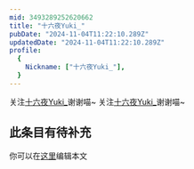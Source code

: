 ```yaml
---
mid: 3493289252620662
title: "十六夜Yuki_"
pubDate: "2024-11-04T11:22:10.289Z"
updatedDate: "2024-11-04T11:22:10.289Z"
profile:
  {
    Nickname: ["十六夜Yuki_"],
  }
---
```


关注[十六夜Yuki_](https://space.bilibili.com/3493289252620662)谢谢喵~ 关注[十六夜Yuki_](https://space.bilibili.com/3493289252620662)谢谢喵~

## 此条目有待补充
你可以在[这里](https://github.com/Yuhanawa/VTuber.ICU/edit/master/src/content/v/十六夜Yuki_/index.md)编辑本文
